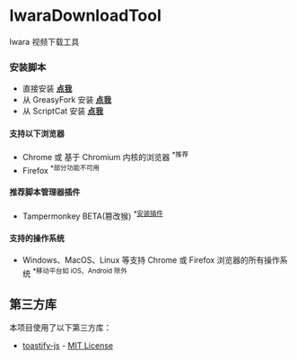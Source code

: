 # IwaraDownloadTool
Iwara 视频下载工具

### 安装脚本

* 直接安装
 **[点我](https://github.com/dawn-lc/IwaraDownloadTool/raw/master/dist/IwaraDownloadTool.user.js)**
* 从 GreasyFork 安装
 **[点我](https://greasyfork.org/scripts/422239)**  
* 从 ScriptCat 安装
 **[点我](https://scriptcat.org/script-show-page/348)**

#### 支持以下浏览器

* Chrome 或 基于 Chromium 内核的浏览器 <sup>*推荐</sup>  
* Firefox <sup>*部分功能不可用</sup>

#### 推荐脚本管理器插件

* Tampermonkey BETA(篡改猴) <sup>*<a href="https://www.tampermonkey.net/#download_fcmf">安装插件</a></sup>  

#### 支持的操作系统

* Windows、MacOS、Linux 等支持 Chrome 或 Firefox 浏览器的所有操作系统 <sup>*移动平台如 iOS、Android 除外</sup>


## 第三方库

本项目使用了以下第三方库：
- [toastify-js](https://github.com/apvarun/toastify-js) - [MIT License](https://opensource.org/licenses/MIT)
